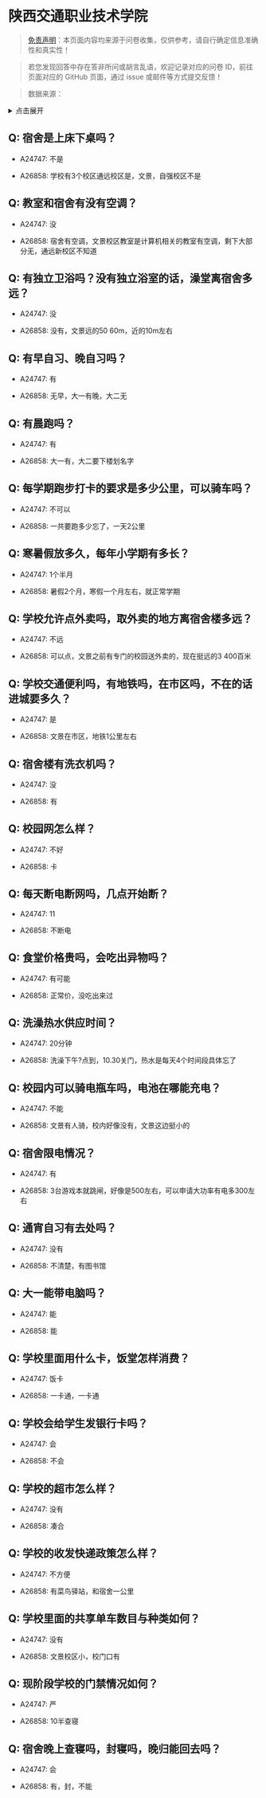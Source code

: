 # 陕西交通职业技术学院

> [免责声明](https://colleges.chat/#_3)：本页面内容均来源于问卷收集，仅供参考，请自行确定信息准确性和真实性！

> 若您发现回答中存在答非所问或胡言乱语，欢迎记录对应的问卷 ID，前往页面对应的 GitHub 页面，通过 issue 或邮件等方式提交反馈！

> 数据来源：

<details><summary>点击展开</summary>
<ul>
<li>A24747: 匿名 (2024 年 06 月)</li>
<li>A26858: 匿名 (2024 年 09 月)</li>
</ul>
</details>

## Q: 宿舍是上床下桌吗？

- A24747: 不是

- A26858: 学校有3个校区通远校区是，文景，自强校区不是

## Q: 教室和宿舍有没有空调？

- A24747: 没

- A26858: 宿舍有空调，文景校区教室是计算机相关的教室有空调，剩下大部分无，通远新校区不知道

## Q: 有独立卫浴吗？没有独立浴室的话，澡堂离宿舍多远？

- A24747: 没

- A26858: 没有，文景远的50 60m，近的10m左右

## Q: 有早自习、晚自习吗？

- A24747: 有

- A26858: 无早，大一有晚，大二无

## Q: 有晨跑吗？

- A24747: 有

- A26858: 大一有，大二要下楼划名字

## Q: 每学期跑步打卡的要求是多少公里，可以骑车吗？

- A24747: 不可以

- A26858: 一共要跑多少忘了，一天2公里

## Q: 寒暑假放多久，每年小学期有多长？

- A24747: 1个半月

- A26858: 暑假2个月，寒假一个月左右，就正常学期

## Q: 学校允许点外卖吗，取外卖的地方离宿舍楼多远？

- A24747: 不远

- A26858: 可以点，文景之前有专门的校园送外卖的，现在挺远的3  400百米

## Q: 学校交通便利吗，有地铁吗，在市区吗，不在的话进城要多久？

- A24747: 是

- A26858: 文景在市区，地铁1公里左右

## Q: 宿舍楼有洗衣机吗？

- A24747: 没

- A26858: 有

## Q: 校园网怎么样？

- A24747: 不好

- A26858: 卡

## Q: 每天断电断网吗，几点开始断？

- A24747: 11

- A26858: 不断电

## Q: 食堂价格贵吗，会吃出异物吗？

- A24747: 有可能

- A26858: 正常价，没吃出来过

## Q: 洗澡热水供应时间？

- A24747: 20分钟

- A26858: 洗澡下午?点到，10.30关门，热水是每天4个时间段具体忘了

## Q: 校园内可以骑电瓶车吗，电池在哪能充电？

- A24747: 不能

- A26858: 文景有人骑，校内好像没有，文景这边挺小的

## Q: 宿舍限电情况？

- A24747: 有

- A26858: 3台游戏本就跳闸，好像是500左右，可以申请大功率有电多300左右

## Q: 通宵自习有去处吗？

- A24747: 没有

- A26858: 不清楚，有图书馆

## Q: 大一能带电脑吗？

- A24747: 能

- A26858: 能

## Q: 学校里面用什么卡，饭堂怎样消费？

- A24747: 饭卡

- A26858: 一卡通，一卡通

## Q: 学校会给学生发银行卡吗？

- A24747: 会

- A26858: 不会

## Q: 学校的超市怎么样？

- A24747: 没有

- A26858: 凑合

## Q: 学校的收发快递政策怎么样？

- A24747: 不方便

- A26858: 有菜鸟驿站，和宿舍一公里

## Q: 学校里面的共享单车数目与种类如何？

- A24747: 没有

- A26858: 文景校区小，校门口有

## Q: 现阶段学校的门禁情况如何？

- A24747: 严

- A26858: 10半查寝

## Q: 宿舍晚上查寝吗，封寝吗，晚归能回去吗？

- A24747: 会

- A26858: 有，封，不能

